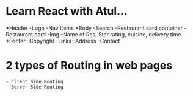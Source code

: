 # Learn React with Atul...
*Header
    -Logo
    -Nav Items
*Body
    -Search 
    -Restaurant card container
        -Restaurant card
            -Img
            -Name of Res, Star rating, cuisine, delivery time
*Footer
    -Copyright
    -Links
    -Address
    -Contact
# 2 types of Routing in web pages
    - Client Side Routing
    - Server Side Routing